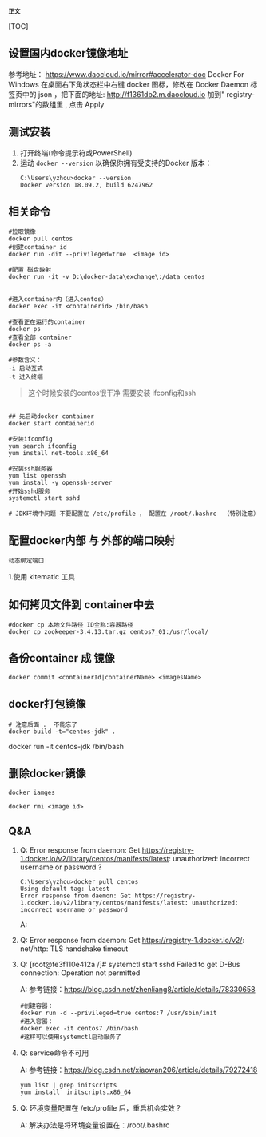 **`正文`**

[TOC]


## 设置国内docker镜像地址
参考地址： https://www.daocloud.io/mirror#accelerator-doc
Docker For Windows
在桌面右下角状态栏中右键 docker 图标，修改在 Docker Daemon 标签页中的 json ，把下面的地址:
http://f1361db2.m.daocloud.io
加到" registry-mirrors"的数组里 , 点击 Apply 

## 测试安装
1. 打开终端(命令提示符或PowerShell)
2. 运动 `docker --version` 以确保你拥有受支持的Docker 版本：
    ```shell
    C:\Users\yzhou>docker --version
    Docker version 18.09.2, build 6247962
    ```

## 相关命令
```shell
#拉取镜像
docker pull centos
#创建container id
docker run -dit --privileged=true  <image id> 

#配置 磁盘映射 
docker run -it -v D:\docker-data\exchange\:/data centos


#进入container内（进入centos）
docker exec -it <containerid> /bin/bash 

#查看正在运行的container
docker ps
#查看全部 container
docker ps -a

#参数含义：
-i 启动互式
-t 进入终端

```
>这个时候安装的centos很干净 需要安装 ifconfig和ssh
```shell

## 先启动docker container
docker start containerid

#安装ifconfig
yum search ifconfig
yum install net-tools.x86_64

#安装ssh服务器
yum list openssh
yum install -y openssh-server
#开始sshd服务
systemctl start sshd

# JDK环境中问题 不要配置在 /etc/profile ， 配置在 /root/.bashrc  （特别注意）

```
## 配置docker内部 与 外部的端口映射
`动态绑定端口`

1.使用 kitematic 工具
 


## 如何拷贝文件到 container中去
```shell
#docker cp 本地文件路径 ID全称:容器路径
docker cp zookeeper-3.4.13.tar.gz centos7_01:/usr/local/
```

## 备份container 成 镜像
```shell
docker commit <containerId|containerName> <imagesName> 
```


## docker打包镜像

```shell
# 注意后面 .  不能忘了
docker build -t="centos-jdk" .
```

docker run -it centos-jdk /bin/bash


## 删除docker镜像
```shell
docker iamges

docker rmi <image id>
```


## Q&A
1. 
    Q:
    Error response from daemon: Get https://registry-1.docker.io/v2/library/centos/manifests/latest: unauthorized: incorrect username or password ?

    ```shell
    C:\Users\yzhou>docker pull centos
    Using default tag: latest
    Error response from daemon: Get https://registry-1.docker.io/v2/library/centos/manifests/latest: unauthorized: incorrect username or password
    ```
    A:


2.
    Q:
    Error response from daemon: Get https://registry-1.docker.io/v2/: net/http: TLS handshake timeout



3.
    Q:
    [root@fe3f110e412a /]# systemctl start sshd
    Failed to get D-Bus connection: Operation not permitted

    A:
    参考链接：https://blog.csdn.net/zhenliang8/article/details/78330658
    ```shell
    #创建容器：
    docker run -d --privileged=true centos:7 /usr/sbin/init
    #进入容器：
    docker exec -it centos7 /bin/bash
    #这样可以使用systemctl启动服务了
    ```
4.
    Q:
    service命令不可用

    A:
    参考链接：https://blog.csdn.net/xiaowan206/article/details/79272418
    ```shell
    yum list | grep initscripts
    yum install  initscripts.x86_64

    ```
5.
    Q:
    环境变量配置在 /etc/profile 后，重启机会实效？

    A:
    解决办法是将环境变量设置在：/root/.bashrc


